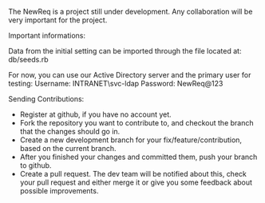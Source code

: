 The NewReq is a project still under development.
Any collaboration will be very important for the project.


Important informations:

Data from the initial setting can be imported through the file located at: db/seeds.rb

For now, you can use our Active Directory server and the primary user for testing:
Username: INTRANET\svc-ldap
Password: NewReq@123


Sending Contributions:

* Register at github, if you have no account yet.
* Fork the repository you want to contribute to, and checkout the branch that the changes should go in.
* Create a new development branch for your fix/feature/contribution, based on the current branch.
* After you finished your changes and committed them, push your branch to github.
* Create a pull request. The dev team will be notified about this, check your pull request and either merge it or give you some feedback about possible improvements.